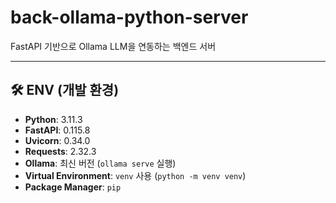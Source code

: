 # back-ollama-python-server

FastAPI 기반으로 Ollama LLM을 연동하는 백엔드 서버

---

## 🛠️ ENV (개발 환경)

- **Python**: 3.11.3
- **FastAPI**: 0.115.8
- **Uvicorn**: 0.34.0
- **Requests**: 2.32.3
- **Ollama**: 최신 버전 (`ollama serve` 실행)
- **Virtual Environment**: `venv` 사용 (`python -m venv venv`)
- **Package Manager**: `pip`
